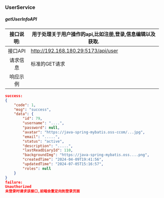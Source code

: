 ### UserService	

##### getUserInfoAPI

| 接口说明: | 用于处理关于用户操作的api,比如注册,登录,信息编辑以及获取. |
| :-------: | --------------------------------------------------------- |
|  接口API  | http://192.168.180.29:5173/api/user                       |
| 请求信息  | 标准的GET请求                                             |
| 响应示例  |                                                           |

```json
success:
{
    "code": 1,
    "msg": "success",
    "data": {
        "id": 79,
        "username": "....",
        "password": null,
        "avatar": "https://java-spring-mybatis.oss-ccom/...jpg",
        "email": ".....",
        "status": "active",
        "description": ".....",
        "lastReadDiaryId": 110,
        "backgroundImg": "https://java-spring-mybatis.oss....png",
        "createdTime": "2024-04-09T19:41:56",
        "updatedTime": "2024-07-05T15:16:57",
        "roles": null
    }
}
failure:
Unauthorized
未登录时请求该接口,前端会重定向到登录页面
```
